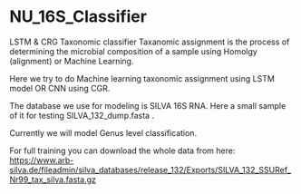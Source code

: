 # NU_16S_Classifier
LSTM &amp; CRG Taxonomic classifier
Taxanomic assignment is the process of determining the microbial composition  of a sample using Homolgy (alignment) or Machine Learning.

Here we try to do Machine learning taxonomic assignment using LSTM model OR CNN using CGR.

The database we use for modeling is SILVA 16S RNA.
Here a small sample of it for testing SILVA_132_dump.fasta .

Currently we will model Genus level classification.

For full training you can download the whole data from here:
https://www.arb-silva.de/fileadmin/silva_databases/release_132/Exports/SILVA_132_SSURef_Nr99_tax_silva.fasta.gz
